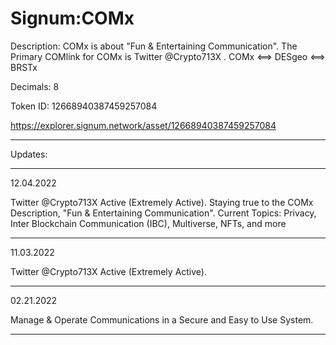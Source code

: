 # Signum:COMx

Description: COMx is about "Fun & Entertaining Communication". The Primary COMlink for COMx is Twitter @Crypto713X . COMx <==> DESgeo <==> BRSTx

Decimals: 8

Token ID: 12668940387459257084

https://explorer.signum.network/asset/12668940387459257084

---

Updates:

---

12.04.2022

Twitter @Crypto713X Active (Extremely Active).
Staying true to the COMx Description, "Fun & Entertaining Communication".
Current Topics: Privacy, Inter Blockchain Communication (IBC), Multiverse, NFTs, and more

---

11.03.2022

Twitter @Crypto713X Active (Extremely Active).

---

02.21.2022

Manage & Operate Communications in a Secure and Easy to Use System.

---
